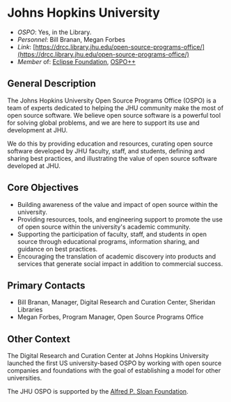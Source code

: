 # Johns Hopkins University

- *OSPO*: Yes, in the Library.
- *Personnel*: Bill Branan, Megan Forbes
- *Link*: [https://drcc.library.jhu.edu/open-source-programs-office/](https://drcc.library.jhu.edu/open-source-programs-office/)
- *Member* of: [Eclipse Foundation](https://www.eclipse.org), [OSPO++](https://ospoplusplus.org/)

## General Description

The Johns Hopkins University Open Source Programs Office (OSPO) is a team of experts dedicated to helping the JHU community make the most of open source software. We believe open source software is a powerful tool for solving global problems, and we are here to support its use and development at JHU.

We do this by providing education and resources, curating open source software developed by JHU faculty, staff, and students, defining and sharing best practices, and illustrating the value of open source software developed at JHU.

## Core Objectives

- Building awareness of the value and impact of open source within the university.
- Providing resources, tools, and engineering support to promote the use of open source within the university's academic community.
- Supporting the participation of faculty, staff, and students in open source through educational programs, information sharing, and guidance on best practices.
- Encouraging the translation of academic discovery into products and services that generate social impact in addition to commercial success.

## Primary Contacts

- Bill Branan, Manager, Digital Research and Curation Center, Sheridan Libraries
- Megan Forbes, Program Manager, Open Source Programs Office

## Other Context

The Digital Research and Curation Center at Johns Hopkins University launched the first US university-based OSPO by working with open source companies and foundations with the goal of establishing a model for other universities.

The JHU OSPO is supported by the [Alfred P. Sloan Foundation](http://sloan.org/).
